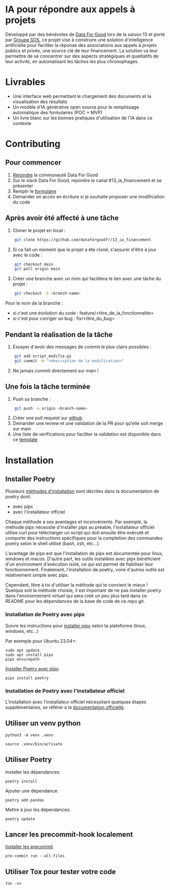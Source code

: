 # IA pour répondre aux appels à projets

Développé par des bénévoles de [Data For Good](https://www.dataforgood.fr/) lors de la saison 13 et porté par [Groupe SOS](https://www.groupe-sos.org/), ce projet vise à construire une solution d'intelligence artificielle pour faciliter la réponse des associations aux appels à projets publics et privés, une source clé de leur financement. La solution va leur permettre de se concentrer sur des aspects stratégiques et qualitatifs de leur activité, en automatisant les tâches les plus chronophages. 

# Livrables

- Une interface web permettant le chargement des documents et la visualisation des résultats
- Un modèle d'IA générative open source pour le remplissage automatique des formulaires (POC + MVP)
- Un livre blanc sur les bonnes pratiques d'utilisation de l'IA dans ce contexte

# Contributing

## Pour commencer
1. [Rejoindre](https://dataforgood.fr/join) la communauté Data For Good
2. Sur le slack Data For Good, rejoindre le canal #13_ia_financement et se présenter
3. Remplir le [formulaire](https://noco.services.dataforgood.fr/dashboard/#/nc/form/895fb8bb-df66-495a-b806-6a1d49a514f3)
4. Demander un accès en écriture si je souhaite proposer une modification du code

## Après avoir été affecté à une tâche
1. Cloner le projet en local :
```bash
    git clone https://github.com/dataforgoodfr/13_ia_financement
```
2. Si ca fait un moment que le projet a été cloné, s'assurer d'être à jour avec le code :
```bash
    git checkout main
    git pull origin main
```
3. Créer une branche avec un nom qui facilitera le lien avec une tâche du projet :
```bash
    git checkout -b <branch-name>
```
Pour le nom de la branche :
- si c'est une évolution du code : feature/<titre_de_la_fonctionnalite>
- si c'est pour corriger un bug : fix/<titre_du_bug>

## Pendant la réalisation de la tâche
1. Essayer d'avoir des messages de commit le plus clairs possibles :
```bash
    git add script_modifie.py
    git commit -m "<description de la modification>"
```
2. Ne jamais commit directement sur main !

## Une fois la tâche terminée
1. Push sa branche :
```bash
    git push -u origin <branch-name>
```
2. Créer une pull request sur [github](https://github.com/dataforgoodfr/13_ia_financement/compare)
3. Demander une review et une validation de la PR pour qu'elle soit merge sur main
4. Une liste de verifications pour faciliter la validation est disponible dans ce [template](.github/pull_request_template.md)

# Installation

## Installer Poetry

Plusieurs [méthodes d'installation](https://python-poetry.org/docs/#installation) sont décrites dans la documentation de poetry dont:

- avec pipx
- avec l'installateur officiel

Chaque méthode a ses avantages et inconvénients. Par exemple, la méthode pipx nécessite d'installer pipx au préable, l'installateur officiel utilise curl pour télécharger un script qui doit ensuite être exécuté et comporte des instructions spécifiques pour la completion des commandes poetry selon le shell utilisé (bash, zsh, etc...).

L'avantage de pipx est que l'installation de pipx est documentée pour linux, windows et macos. D'autre part, les outils installées avec pipx bénéficient d'un environment d'exécution isolé, ce qui est permet de fiabiliser leur fonctionnement. Finalement, l'installation de poetry, voire d'autres outils est relativement simple avec pipx.

Cependant, libre à toi d'utiliser la méthode qui te convient le mieux ! Quelque soit la méthode choisie, il est important de ne pas installer poetry dans l'environnement virtuel qui sera créé un peu plus tard dans ce README pour les dépendances de la base de code de ce repo git.

### Installation de Poetry avec pipx

Suivre les instructions pour [installer pipx](https://pipx.pypa.io/stable/#install-pipx) selon ta plateforme (linux, windows, etc...)

Par exemple pour Ubuntu 23.04+:

    sudo apt update
    sudo apt install pipx
    pipx ensurepath

[Installer Poetry avec pipx](https://python-poetry.org/docs/#installing-with-pipx):

    pipx install poetry

### Installation de Poetry avec l'installateur officiel

L'installation avec l'installateur officiel nécessitant quelques étapes supplémentaires,
se référer à la [documentation officielle](https://python-poetry.org/docs/#installing-with-the-official-installer).

## Utiliser un venv python

    python3 -m venv .venv

    source .venv/bin/activate

## Utiliser Poetry

Installer les dépendances:

    poetry install

Ajouter une dépendance:

    poetry add pandas

Mettre à jour les dépendances:

    poetry update

## Lancer les precommit-hook localement

[Installer les precommit](https://pre-commit.com/)

    pre-commit run --all-files

## Utiliser Tox pour tester votre code

    tox -vv
